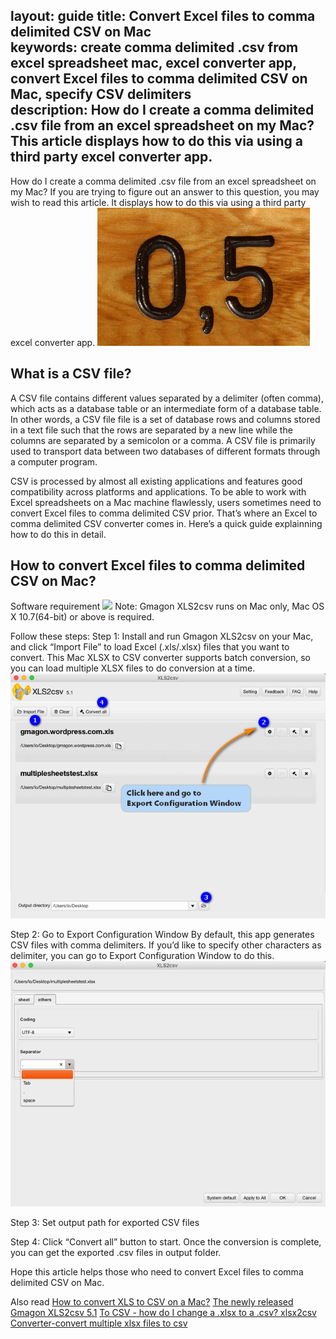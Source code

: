 layout: guide
title: Convert Excel files to comma delimited CSV on Mac    
keywords: create comma delimited .csv from excel spreadsheet mac, excel converter app, convert Excel files to comma delimited CSV on Mac, specify CSV delimiters  
description: How do I create a comma delimited .csv file from an excel spreadsheet on my Mac? This article displays how to do this via using a third party excel converter app.  
---
How do I create a comma delimited .csv file from an excel spreadsheet on my Mac? If you are trying to figure out an answer to this question, you may wish to read this article. It displays how to do this via using a third party excel converter app. 
![](../img/comma-delimited.jpg)
## What is a CSV file? 
A CSV file contains different values separated by a delimiter (often comma), which acts as a database table or an intermediate form of a database table. In other words, a CSV file file is a set of database rows and columns stored in a text file such that the rows are separated by a new line while the columns are separated by a semicolon or a comma. A CSV file is primarily used to transport data between two databases of different formats through a computer program.

CSV is processed by almost all existing applications and features good compatibility across platforms and applications. To be able to work with Excel spreadsheets on a Mac machine flawlessly, users sometimes need to convert Excel files to comma delimited CSV prior. That’s where an Excel to comma delimited CSV converter comes in. Here’s a quick guide explainning how to do this in detail. 
## How to convert Excel files to comma delimited CSV on Mac? 
Software requirement
<a href="https://gmagon.com/products/store/xls2csv/" target="_blank" rel="nofollow me noopener noreferrer" ><img src="https://gmagon.com/asset/images/free-download.png" /></a>
Note: Gmagon XLS2csv runs on Mac only, Mac OS X 10.7(64-bit) or above is required. 

Follow these steps:
Step 1: Install and run Gmagon XLS2csv on your Mac, and click “Import File” to load Excel (.xls/.xlsx) files that you want to convert. This Mac XLSX to CSV converter supports batch conversion, so you can load multiple XLSX files to do conversion at a time. 
![](../img/go-to-config.png)

Step 2: Go to Export Configuration Window
By default, this app generates CSV files with comma delimiters. If you’d like to specify other characters as delimiter, you can go to Export Configuration Window to do this. 
![](../img/comma-delimiter.png)

Step 3: Set output path for exported CSV files 

Step 4: Click “Convert all” button to start. Once the conversion is complete, you can get the exported .csv files in output folder. 

Hope this article helps those who need to convert Excel files to comma delimited CSV on Mac. 

Also read
<a href="https://gmagon.com/guide/convert-xls-to-csv-on-mac.html" target="_blank" rel="nofollow me noopener noreferrer" >How to convert XLS to CSV on a Mac?</a>
<a href="http://gmagon.com/guide/xls2csv/newly-released-xls2csv-v5.1.html" target="_blank" rel="nofollow me noopener noreferrer" >The newly released Gmagon XLS2csv 5.1</a>
<a href="https://gmagon.com/guide/xls2csv/change-xlsx-to-csv.html
" target="_blank" rel="nofollow me noopener noreferrer" >To CSV - how do I change a .xlsx to a .csv? </a>
<a href="https://gmagon.com/guide/xls2csv/xlsx-2-csv-converter.html
" target="_blank" rel="nofollow me noopener noreferrer" >xlsx2csv Converter-convert multiple xlsx files to csv</a>
